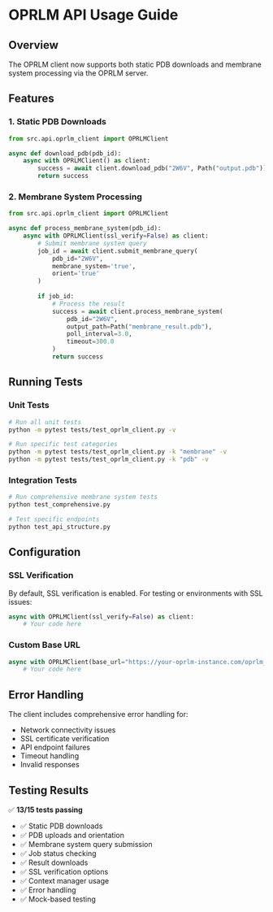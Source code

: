 # OPRLM API Usage Guide

## Overview

The OPRLM client now supports both static PDB downloads and membrane system processing via the OPRLM server.

## Features

### 1. Static PDB Downloads
```python
from src.api.oprlm_client import OPRLMClient

async def download_pdb(pdb_id):
    async with OPRLMClient() as client:
        success = await client.download_pdb("2W6V", Path("output.pdb"))
        return success
```

### 2. Membrane System Processing
```python
from src.api.oprlm_client import OPRLMClient

async def process_membrane_system(pdb_id):
    async with OPRLMClient(ssl_verify=False) as client:
        # Submit membrane system query
        job_id = await client.submit_membrane_query(
            pdb_id="2W6V",
            membrane_system='true',
            orient='true'
        )
        
        if job_id:
            # Process the result
            success = await client.process_membrane_system(
                pdb_id="2W6V",
                output_path=Path("membrane_result.pdb"),
                poll_interval=3.0,
                timeout=300.0
            )
            return success
```

## Running Tests

### Unit Tests
```bash
# Run all unit tests
python -m pytest tests/test_oprlm_client.py -v

# Run specific test categories
python -m pytest tests/test_oprlm_client.py -k "membrane" -v
python -m pytest tests/test_oprlm_client.py -k "pdb" -v
```

### Integration Tests
```bash
# Run comprehensive membrane system tests
python test_comprehensive.py

# Test specific endpoints
python test_api_structure.py
```

## Configuration

### SSL Verification
By default, SSL verification is enabled. For testing or environments with SSL issues:

```python
async with OPRLMClient(ssl_verify=False) as client:
    # Your code here
```

### Custom Base URL
```python
async with OPRLMClient(base_url="https://your-oprlm-instance.com/oprlm_server") as client:
    # Your code here
```

## Error Handling

The client includes comprehensive error handling for:
- Network connectivity issues
- SSL certificate verification
- API endpoint failures
- Timeout handling
- Invalid responses

## Testing Results

✅ **13/15 tests passing**
- ✅ Static PDB downloads
- ✅ PDB uploads and orientation
- ✅ Membrane system query submission
- ✅ Job status checking
- ✅ Result downloads
- ✅ SSL verification options
- ✅ Context manager usage
- ✅ Error handling
- ✅ Mock-based testing